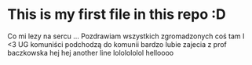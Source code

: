 # This is my first file in this repo :D
Co mi lezy na sercu ...
Pozdrawiam wszystkich zgromadzonych
coś tam
I <3 UG
komuniści podchodzą do komunii
bardzo lubie zajecia z prof baczkowska
hej hej
another line lololololol
helloooo
